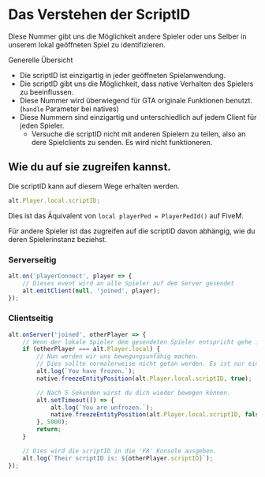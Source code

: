 # Das Verstehen der ScriptID

Diese Nummer gibt uns die Möglichkeit andere Spieler oder uns Selber in unserem lokal geöffneten Spiel zu identifizieren.

Generelle Übersicht

-   Die scriptID ist einzigartig in jeder geöffneten Spielanwendung.
-   Die scriptID gibt uns die Möglichkeit, dass native Verhalten des Spielers zu beeinflussen.
-   Diese Nummer wird überwiegend für GTA originale Funktionen benutzt. (`handle` Parameter bei natives)
-   Diese Nummern sind einzigartig und unterschiedlich auf jedem Client für jeden Spieler.
    -   Versuche die scriptID nicht mit anderen Spielern zu teilen, also an dere Spielclients zu senden. Es wird nicht funktioneren.

## Wie du auf sie zugreifen kannst.

Die scriptID kann auf diesem Wege erhalten werden.

```js
alt.Player.local.scriptID;
```

Dies ist das Äquivalent von `local playerPed = PlayerPedId()` auf FiveM.

Für andere Spieler ist das zugreifen auf die scriptID davon abhängig, wie du deren Spielerinstanz beziehst.

### Serverseitig

```js
alt.on('playerConnect', player => {
    // Dieses event wird an alle Spieler auf dem Server gesendet
    alt.emitClient(null, 'joined', player);
});
```

### Clientseitig

```js
alt.onServer('joined', otherPlayer => {
    // Wenn der lokale Spieler dem gesendeten Spieler entspricht gehe in die IF-Anweisung
    if (otherPlayer === alt.Player.local) {
        // Nun werden wir uns bewegungsunfähig machen.
        // Dies sollte normalerweise nicht getan werden. Es ist nur ein Beispiel, um zu zeigen, wie die GTA-natives mit der scriptID funktionieren.
        alt.log(`You have frozen.`);
        native.freezeEntityPosition(alt.Player.local.scriptID, true);

        // Nach 5 Sekunden wirst du dich wieder bewegen können.
        alt.setTimeout(() => {
            alt.log(`You are unfrozen.`);
            native.freezeEntityPosition(alt.Player.local.scriptID, false);
        }, 5000);
        return;
    }

    // Dies wird die scriptID in die 'F8' Konsole ausgeben.
    alt.log(`Their scriptID is: ${otherPlayer.scriptID}`);
});
```
